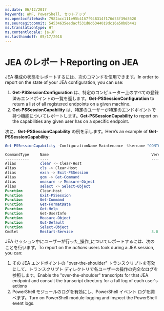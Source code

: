 ```yaml
---
ms.date: 06/12/2017
keywords: WMF, PowerShell, セットアップ
ms.openlocfilehash: 7982acc111e95b4167f948314f176d53f39d3620
ms.sourcegitcommit: 54534635eedacf531d8d6344019dc16a50b8b441
ms.translationtype: HT
ms.contentlocale: ja-JP
ms.lasthandoff: 05/17/2018
---
```

# <a name="reporting-on-jea"></a><span data-ttu-id="bdea7-102">JEA のレポート</span><span class="sxs-lookup"><span data-stu-id="bdea7-102">Reporting on JEA</span></span>
<span data-ttu-id="bdea7-103">JEA 構成の状態をレポートするには、次のコマンドを使用できます。</span><span class="sxs-lookup"><span data-stu-id="bdea7-103">In order to report on the state of your JEA configuration, you can use:</span></span>
1.  <span data-ttu-id="bdea7-104">**Get-PSSessionConfiguration** は、特定のコンピューター上のすべての登録済みエンドポイントの一覧を返します。</span><span class="sxs-lookup"><span data-stu-id="bdea7-104">**Get-PSSessionConfiguration** to return a list of all registered endpoints on a given machine.</span></span>
2.  <span data-ttu-id="bdea7-105">**Get-PSSessionCapability** は、特定のユーザーが特定のエンドポイントで持つ機能についてレポートします。</span><span class="sxs-lookup"><span data-stu-id="bdea7-105">**Get-PSSessionCapability** to report on the capabilities any given user has on a specific endpoint.</span></span>

<span data-ttu-id="bdea7-106">次に、**Get-PSSessionCapability** の例を示します。</span><span class="sxs-lookup"><span data-stu-id="bdea7-106">Here’s an example of **Get-PSSessionCapability**:</span></span>
```powershell
Get-PSSessionCapability -ConfigurationName Maintenance -Username "CONTOSO\JohnDoe"

CommandType     Name                                               Version    Source
-----------     ----                                               -------    ------
Alias           clear -> Clear-Host
Alias           cls -> Clear-Host
Alias           exsn -> Exit-PSSession
Alias           gcm -> Get-Command
Alias           measure -> Measure-Object
Alias           select -> Select-Object
Function        Clear-Host
Function        Exit-PSSession
Function        Get-Command
Function        Get-FormatData
Function        Get-Help
Function        Get-UserInfo
Function        Measure-Object
Function        Out-Default
Function        Select-Object
Cmdlet          Restart-Service                                    3.0.0.0 Microsof...


```

<span data-ttu-id="bdea7-107">JEA セッション中にユーザーが行った_操作_についてレポートするには、次のことを行います。</span><span class="sxs-lookup"><span data-stu-id="bdea7-107">To report on the _actions_ users took during a JEA session, you can:</span></span>
1. <span data-ttu-id="bdea7-108">その JEA エンドポイントの "over-the-shoulder" トランスクリプトを有効にして、トランスクリプト ディレクトリで各ユーザーの操作の完全なログを参照します。</span><span class="sxs-lookup"><span data-stu-id="bdea7-108">Enable the "over-the-shoulder" transcripts for that JEA endpoint and consult the transcript directory for a full log of each user's actions</span></span>
2. <span data-ttu-id="bdea7-109">PowerShell モジュールのログを有効にし、PowerShell イベント ログを調べます。</span><span class="sxs-lookup"><span data-stu-id="bdea7-109">Turn on PowerShell module logging and inspect the PowerShell event logs.</span></span>
